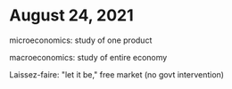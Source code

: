 # August 24, 2021

microeconomics: study of one product

macroeconomics: study of entire economy

Laissez-faire: "let it be," free market (no govt intervention)

